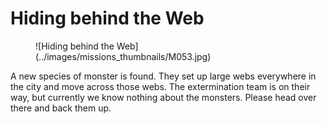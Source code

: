 # Hiding behind the Web

<figure markdown>
![Hiding behind the Web](../images/missions_thumbnails/M053.jpg)
</figure>

A new species of monster is found. They set up large webs everywhere in the city and move across those webs.
The extermination team is on their way, but currently we know nothing about the monsters. Please head over there and back them up.

